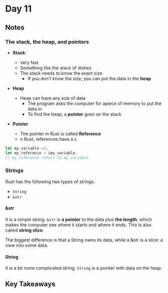 # Day 11

## Notes

### The stack, the heap, and pointers

- **Stack**:
  - very fast
  - Something like the stack of dishes
  - The stack needs to know the exact size
    - If you don't know tha size, you can put the data in the **heap**

- **Heap**
  - Heap can have any size of data
    - The program asks the computer for apiece of memory to put the data in
    - To find the heap, a **pointer** goes  on the stack

- **Pointer**
  - The pointer in Rust is called **Reference**
  - n Rust, references have a `&`

```rust
let my_variable =1;
let my_reference = &my_variable;
// my_reference refers to my_variable
```

### Strings

Rust has the following two types of strings:

- `String`
- `&str`

#### &str

It is a simple string.
`&str` is **a pointer** to the data plus **the length**, which makes the computer see where it starts and where it ends.
This is also called **string slice**.

The biggest difference is that a String owns its data, while a &str is a slice: a view into some data.

#### String

It is a bit more complicated string.
`String` is a pointer with data on the heap.
## Key Takeaways
